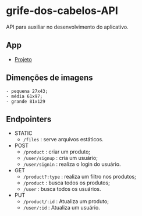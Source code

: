 # grife-dos-cabelos-API
API para auxiliar no desenvolvimento do aplicativo.

## App
 - [Projeto](https://github.com/Maycon-PE/grife-dos-cabelos-App "Ir ao repositório")

## Dimenções de imagens
	- pequena 27x43;
	- média 61x97;
	- grande 81x129

## Endpointers

- STATIC
	- `/files` : serve arquivos estáticos.
- POST
	- `/product` : criar um produto;
	- `/user/signup` : cria um usuário;
	- `/user/signin` : realiza o login do usuário.
- GET
	-	`/product?:type` : realiza um filtro nos produtos;
	- `/product` : busca todos os produtos;
	- `/user` : busca todos os usuários.
- PUT
	- `/product/:id` : Atualiza um produto;
	- `/user/:id` : Atualiza um usuário.
